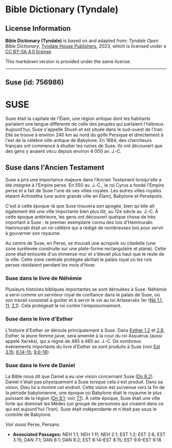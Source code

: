 # Bible Dictionary (Tyndale)

## License Information

**Bible Dictionary (Tyndale)** is based on and adapted from: _Tyndale Open Bible Dictionary_, [Tyndale House Publishers](https://tyndaleopenresources.com/), 2023, which is licensed under a [CC BY-SA 4.0 license](https://creativecommons.org/licenses/by-sa/4.0/legalcode.en).

This markdown version is provided under the same license.



--------------------------------

## Suse (id: 756986)

SUSE
====

Suse était la capitale de l'Élam, une région antique dont les habitants parlaient une langue différente de celle des peuples qui parlaient l'hébreux. Aujourd'hui, Suse s'appelle Shush et est située dans le sud\-ouest de l'Iran. Elle se trouve à environ 240 km au nord du golfe Persique et directement à l'est de la célèbre ville antique de Babylone. En 1884, des chercheurs français ont commencé à étudier les ruines de Suse. Ils ont découvert que des gens y avaient vécu depuis environ 4 000 av. J.‑C.

Suse dans l'Ancien Testament
----------------------------

Suse a pris une importance majeure dans l'Ancien Testament lorsqu'elle a été intégrée à l'Empire perse. En 550 av. J.‑C., le roi Cyrus a fondé l'Empire perse et a fait de Suse l'une de ses villes royales. Les autres villes royales étaient Achmetha (une autre grande ville en Élam), Babylone et Persépolis.

C'est à cette époque\-là que Suse trouvera son apogée, bien qu'elle ait également été une ville importante bien plus tôt, au 12e siècle av. J.‑C. À cette époque antérieure, les gens ont découvert quelque chose de très important à Suse : le premier exemplaire connu des lois d'Hammurabi. Hammurabi était un roi célèbre qui a rédigé de nombreuses lois pour servir à gouverner son royaume.

Au centre de Suse, en Perse, se trouvait une acropole ou citadelle (une zone surélevée construite sur une plate\-forme rectangulaire et plane). Cette zone était entourée d'un immense mur et s'élevait plus haut que le reste de la ville. Cette zone centrale protégée abritait le palais royal où les rois perses résidaient pendant les mois d'hiver.

### Suse dans le livre de Néhémie

Plusieurs histoires bibliques importantes se sont déroulées à Suse. Néhémie a servi comme un serviteur royal de confiance dans le palais de Suse, où son travail consistait à goûter et à servir le vin au roi Artaxerxès 1er ([Né 1\.1, 11](https://ref.ly/Neh1:1,Neh1:11); [2\.1](https://ref.ly/Neh2:1)). Cela protégeait le roi contre l'empoisonnement.

### Suse dans le livre d'Esther

L'histoire d'Esther se déroule principalement à Suse. Dans [Esther 1\.2](https://ref.ly/Esth1:2) et [2\.8](https://ref.ly/Esth2:8), Esther, la jeune femme juive, sera amenée à la cour du roi Assuérus (aussi appelé Xerxès), qui a régné de 485 à 465 av. J.‑C. De nombreux événements importants du livre d'Esther se sont produits à Suse (voir [Est 3\.15](https://ref.ly/Esth3:15); [8\.14–15](https://ref.ly/Esth8:14-Esth8:15); [9\.6–18](https://ref.ly/Esth9:6-Esth9:18)).

### Suse dans le livre de Daniel

La Bible nous dit que Daniel a eu une vision concernant Suse ([Dn 8\.2](https://ref.ly/Dan8:2)). Daniel n'était pas physiquement à Suse lorsque cela s'est produit. Dans sa vision, Dieu lui a montré cet endroit. Cette vision est survenue vers la fin de la période babylonienne, une époque où Babylone était le royaume le plus puissant de la région ([Dn 8\.1](https://ref.ly/Dan8:1); voir [7\.1](https://ref.ly/Dan7:1)). À cette époque, Suse était une ville forte qui dominait les Mèdes (un groupe de personnes qui vivaient dans ce qui est aujourd'hui l'Iran). Suse était indépendante et n'était pas sous le contrôle de Babylone.

*Voir aussi* Perse, Persans.

* **Associated Passages:** NEH 1:1; NEH 1:11; NEH 2:1; EST 1:2; EST 2:8; EST 3:15; DAN 7:1; DAN 8:1; DAN 8:2; EST 8:14–EST 8:15; EST 9:6–EST 9:18

